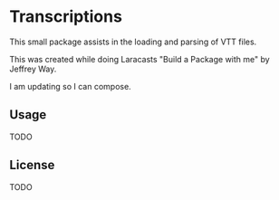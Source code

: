 # Transcriptions

This small package assists in the loading and parsing of VTT files.

This was created while doing Laracasts "Build a Package with me" by Jeffrey Way.

I am updating so I can compose.

## Usage

TODO

## License

TODO
